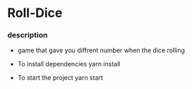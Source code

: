 # Roll-Dice


### description 

- game that gave you diffrent number when the dice rolling

- To install dependencies yarn install

- To start the project yarn start

